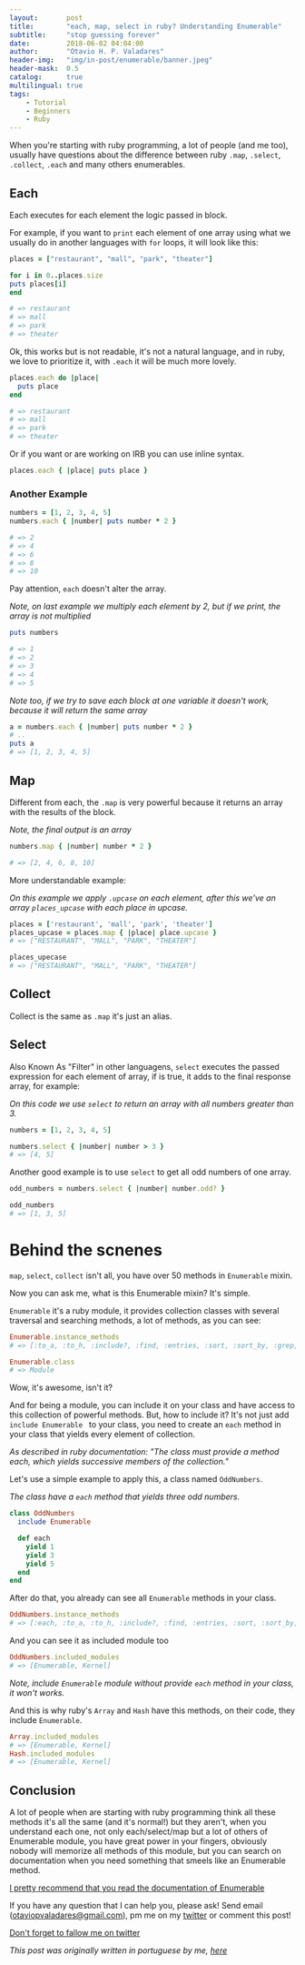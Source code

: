 ```yaml
---
layout:       post
title:        "each, map, select in ruby? Understanding Enumerable"
subtitle:     "stop guessing forever"
date:         2018-06-02 04:04:00
author:       "Otavio H. P. Valadares"
header-img:   "img/in-post/enumerable/banner.jpeg"
header-mask:  0.5
catalog:      true
multilingual: true
tags:
    - Tutorial
    - Beginners
    - Ruby
---
```


When you're starting with ruby programming, a lot of people (and me too), usually have questions about the difference between ruby `.map`, `.select`, `.collect`, `.each` and many others enumerables.

## Each

Each executes for each element the logic passed in block.

For example, if you want to `print` each element of one array using what we usually do in another languages with `for` loops, it will look like this:

```ruby
places = ["restaurant", "mall", "park", "theater"]

for i in 0..places.size
puts places[i]
end

# => restaurant
# => mall
# => park
# => theater
```

Ok, this works but is not readable, it's not a natural language, and in ruby, we love to prioritize it, with `.each` it will be much more lovely.

```ruby
places.each do |place|
  puts place
end

# => restaurant
# => mall
# => park
# => theater
```

Or if you want or are working on IRB you can use inline syntax.

```ruby
places.each { |place| puts place }
```

### Another Example

```ruby
numbers = [1, 2, 3, 4, 5]
numbers.each { |number| puts number * 2 }

# => 2
# => 4
# => 6
# => 8
# => 10
```

Pay attention, `each` doesn't alter the array.

*Note, on last example we multiply each element by 2, but if we print, the array is not multiplied*

```ruby
puts numbers

# => 1
# => 2
# => 3
# => 4
# => 5
```

*Note too, if we try to save each block at one variable it doesn't work, because it will return the same array*

```ruby
a = numbers.each { |number| puts number * 2 }
# ..
puts a
# => [1, 2, 3, 4, 5]
```

## Map

Different from each, the `.map` is very powerful because it returns an array with the results of the block.

*Note, the final output is an array*

```ruby
numbers.map { |number| number * 2 }

# => [2, 4, 6, 8, 10]
```

More understandable example:

*On this example we apply `.upcase` on each element, after this we've an array `places_upcase` with each place in upcase.*

```ruby
places = ['restaurant', 'mall', 'park', 'theater']
places_upcase = places.map { |place| place.upcase }
# => ["RESTAURANT", "MALL", "PARK", "THEATER"]

places_upecase
# => ["RESTAURANT", "MALL", "PARK", "THEATER"]
```

## Collect

Collect is the same as `.map` it's just an alias.

## Select

Also Known As "Filter" in other languagens, `select` executes the passed expression for each element of array, if is true, it adds to the final response array, for example:

*On this code we use `select` to return an array with all numbers greater than 3.*

```ruby
numbers = [1, 2, 3, 4, 5]

numbers.select { |number| number > 3 }
# => [4, 5]
```

Another good example is to use `select` to get all odd numbers of one array.

```ruby
odd_numbers = numbers.select { |number| number.odd? }

odd_numbers
# => [1, 3, 5]
```

# Behind the scnenes

`map`, `select`, `collect` isn't all, you have over 50 methods in `Enumerable` mixin.

Now you can ask me, what is this Enumerable mixin? It's simple.

`Enumerable` it's a ruby module, it provides collection classes with several traversal and searching methods, a lot of methods, as you can see:

```ruby
Enumerable.instance_methods
# => [:to_a, :to_h, :include?, :find, :entries, :sort, :sort_by, :grep, :grep_v, :count, :detect, :find_index, :find_all, :select, :reject, :collect, :map, :flat_map, :collect_concat, :inject, :reduce, :partition, :group_by, :first, :all?, :any?, :one?, :none?, :min, :max, :minmax, :min_by, :max_by, :minmax_by, :member?, :each_with_index, :reverse_each, :each_entry, :each_slice, :each_cons, :each_with_object, :zip, :take, :take_while, :drop, :drop_while, :cycle, :chunk, :slice_before, :slice_after, :slice_when, :chunk_while, :lazy]

Enumerable.class
# => Module
```

Wow, it's awesome, isn't it?

And for being a module, you can include it on your class and have access to this collection of powerful methods. But, how to include it? It's not just add `include Enumerable ` to your class, you need to create an `each` method in your class that yields every element of collection.

*As described in ruby documentation: "The class must provide a method each, which yields successive members of the collection."*

Let's use a simple example to apply this, a class named `OddNumbers`.

*The class have a `each` method that yields three odd numbers.*

```ruby
class OddNumbers
  include Enumerable

  def each
    yield 1
    yield 3
    yield 5
  end
end
```

After do that, you already can see all `Enumerable` methods in your class.

```ruby
OddNumbers.instance_methods
# => [:each, :to_a, :to_h, :include?, :find, :entries, :sort, :sort_by, :grep, :grep_v, :count, :detect, :find_index, :find_all, :select, :reject, :collect, :map, :flat_map, :collect_concat, :inject, :reduce, :partition, :group_by, :first, :all?, :any?, :one?, :none?, :min, :max, :minmax, :min_by, :max_by, :minmax_by, :member?, :each_with_index, :reverse_each, :each_entry, :each_slice, :each_cons, :each_with_object, :zip, :take, :take_while, :drop, :drop_while, :cycle, :chunk, :slice_before, :slice_after, :slice_when, :chunk_while, :lazy, :instance_of?, :public_send, :instance_variable_get, :instance_variable_set, :instance_variable_defined?, :remove_instance_variable, :private_methods, :kind_of?, :instance_variables, :tap, :method, :public_method, :singleton_method, :is_a?, :extend, :define_singleton_method, :to_enum, :enum_for, :<=>, :===, :=~, :!~, :eql?, :respond_to?, :freeze, :inspect, :display, :object_id, :send, :to_s, :nil?, :hash, :class, :singleton_class, :clone, :dup, :itself, :taint, :tainted?, :untaint, :untrust, :trust, :untrusted?, :methods, :protected_methods, :frozen?, :public_methods, :singleton_methods, :!, :==, :!=, :__send__, :equal?, :instance_eval, :instance_exec, :__id__]
```

And you can see it as included module too

```ruby
OddNumbers.included_modules
# => [Enumerable, Kernel]
```

*Note, include `Enumerable` module without provide `each` method in your class, it won't works.*

And this is why ruby's `Array` and `Hash` have this methods, on their code, they include `Enumerable`.
```ruby
Array.included_modules
# => [Enumerable, Kernel]
Hash.included_modules
# => [Enumerable, Kernel]
```

## Conclusion

A lot of people when are starting with ruby programming think all these methods it's all the same (and it's normal!) but they aren't, when you understand each one, not only each/select/map but a lot of others of Enumerable module, you have great power in your fingers, obviously nobody will memorize all methods of this module, but you can search on documentation when you need something that smeels like an Enumerable method.

[I pretty recommend that you read the documentation of Enumerable](https://ruby-doc.org/core-2.5.1/Enumerable.html)

If you have any question that I can help you, please ask! Send email (otaviopvaladares@gmail.com), pm me on my [twitter](https://twitter.com/valadaresotavio) or comment this post!

[Don't forget to fallow me on twitter](https://twitter.com/ValadaresOtavio)

*This post was originally written in portuguese by me, [here](https://medium.com/collabcode/diferença-entre-map-collect-select-e-each-no-ruby-4d8dc853711f)*
